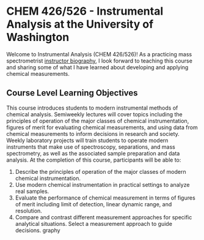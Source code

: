 # CHEM 426/526 - Instrumental Analysis at the University of Washington
Welcome to Instrumental Analysis (CHEM 426/526)! As a practicing mass spectrometrist [instructor biography](https://biophysicalms.org/people/mattbush/), I look forward to teaching this course and sharing some of what I have learned about developing and applying chemical measurements.
## Course Level Learning Objectives
This course introduces students to modern instrumental methods of chemical analysis. Semiweekly lectures will cover topics including the principles of operation of the major classes of chemical instrumentation, figures of merit for evaluating chemical measurements, and using data from chemical measurements to inform decisions in research and society. Weekly laboratory projects will train students to operate modern instruments that make use of spectroscopy, separations, and mass spectrometry, as well as the associated sample preparation and data analysis. At the completion of this course, participants will be able to:
1. Describe the principles of operation of the major classes of modern chemical instrumentation.
2. Use modern chemical instrumentation in practical settings to analyze real samples.
3. Evaluate the performance of chemical measurement in terms of figures of merit including limit of detection, linear dynamic range, and resolution.
4. Compare and contrast different measurement approaches for specific analytical situations. Select a measurement approach to guide decisions.
graphy
